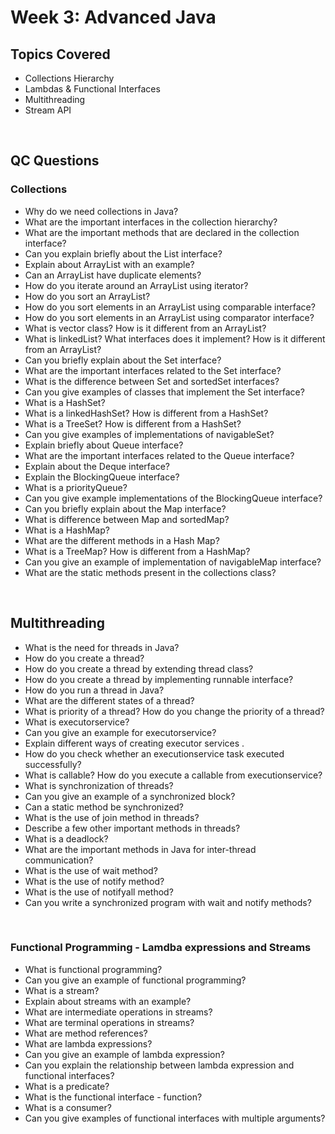 # Week 3: Advanced Java

## Topics Covered
- Collections Hierarchy
- Lambdas & Functional Interfaces
- Multithreading
- Stream API

<br>

## QC Questions

### Collections
- Why do we need collections in Java?
- What are the important interfaces in the collection hierarchy?
- What are the important methods that are declared in the collection interface?
- Can you explain briefly about the List interface?
- Explain about ArrayList with an example?
- Can an ArrayList have duplicate elements?
- How do you iterate around an ArrayList using iterator?
- How do you sort an ArrayList?
- How do you sort elements in an ArrayList using comparable interface?
- How do you sort elements in an ArrayList using comparator interface?
- What is vector class? How is it different from an ArrayList?
- What is linkedList? What interfaces does it implement? How is it different from an ArrayList?
- Can you briefly explain about the Set interface?
- What are the important interfaces related to the Set interface?
- What is the difference between Set and sortedSet interfaces?
- Can you give examples of classes that implement the Set interface?
- What is a HashSet?
- What is a linkedHashSet? How is different from a HashSet?
- What is a TreeSet? How is different from a HashSet?
- Can you give examples of implementations of navigableSet?
- Explain briefly about Queue interface?
- What are the important interfaces related to the Queue interface?
- Explain about the Deque interface?
- Explain the BlockingQueue interface?
- What is a priorityQueue?
- Can you give example implementations of the BlockingQueue interface?
- Can you briefly explain about the Map interface?
- What is difference between Map and sortedMap?
- What is a HashMap?
- What are the different methods in a Hash Map?
- What is a TreeMap? How is different from a HashMap?
- Can you give an example of implementation of navigableMap interface?
- What are the static methods present in the collections class?

<br>

## Multithreading
- What is the need for threads in Java?
- How do you create a thread?
- How do you create a thread by extending thread class?
- How do you create a thread by implementing runnable interface?
- How do you run a thread in Java?
- What are the different states of a thread?
- What is priority of a thread? How do you change the priority of a thread?
- What is executorservice?
- Can you give an example for executorservice?
- Explain different ways of creating executor services .
- How do you check whether an executionservice task executed successfully?
- What is callable? How do you execute a callable from executionservice?
- What is synchronization of threads?
- Can you give an example of a synchronized block?
- Can a static method be synchronized?
- What is the use of join method in threads?
- Describe a few other important methods in threads?
- What is a deadlock?
- What are the important methods in Java for inter-thread communication?
- What is the use of wait method? 
- What is the use of notify method?
- What is the use of notifyall method?
- Can you write a synchronized program with wait and notify methods?

<br>

### Functional Programming - Lamdba expressions and Streams
- What is functional programming?
- Can you give an example of functional programming?
- What is a stream?
- Explain about streams with an example?
- What are intermediate operations in streams?
- What are terminal operations in streams?
- What are method references?
- What are lambda expressions?
- Can you give an example of lambda expression?
- Can you explain the relationship between lambda expression and functional interfaces?
- What is a predicate?
- What is the functional interface - function?
- What is a consumer?
- Can you give examples of functional interfaces with multiple arguments?

